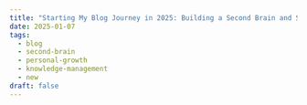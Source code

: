 ```yaml
---
title: "Starting My Blog Journey in 2025: Building a Second Brain and Sharing What I Learn"
date: 2025-01-07
tags:
  - blog
  - second-brain
  - personal-growth
  - knowledge-management
  - new
draft: false
---
```

